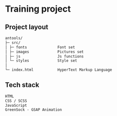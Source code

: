 # Training project

## Project layout

```txt
antools/
├─ src/
│ ├─ fonts              Font set
│ ├─ images             Pictures set
│ ├─ js                 Js functions
│ └─ styles             Style set
│
└─ index.html           HyperText Markup Language
```

## Tech stack
```txt
HTML
CSS / SCSS
JavaScript
GreenSock - GSAP Animation
```